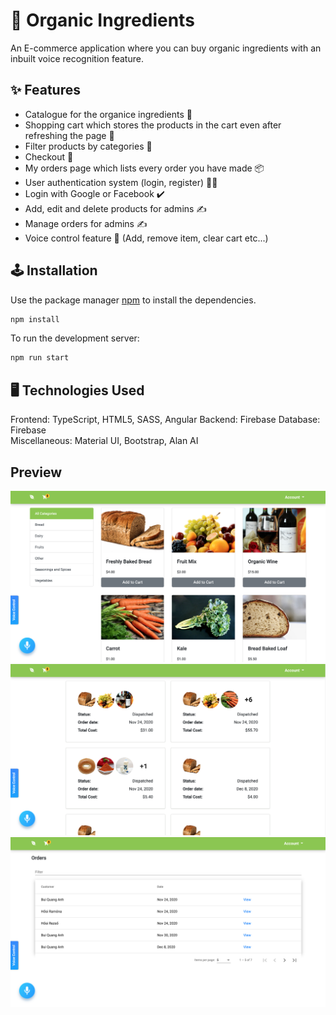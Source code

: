 # 🥕 Organic Ingredients

An E-commerce application where you can buy organic ingredients with an inbuilt voice recognition feature.

## ✨ Features

- Catalogue for the organice ingredients 📖 
- Shopping cart which stores the products in the cart even after refreshing the page 🛒
- Filter products by categories 🤏
- Checkout 🏁
- My orders page which lists every order you have made 📦
- User authentication system (login, register) 🙎‍♂️
- Login with Google or Facebook ✔️
- Add, edit and delete products for admins ✍️
- Manage orders for admins ✍️
- Voice control feature 🎤 (Add, remove item, clear cart etc...)

## 🕹️ Installation

Use the package manager [npm](https://www.npmjs.com/) to install the dependencies.

```bash
npm install
```

To run the development server:

```bash
npm run start
```


## 🖥️ Technologies Used

Frontend: TypeScript, HTML5, SASS, Angular
Backend: Firebase
Database: Firebase   
Miscellaneous: Material UI, Bootstrap, Alan AI

## Preview

<img src="./images/preview1.png">
<img src="./images/preview2.png">
<img src="./images/preview3.png">
